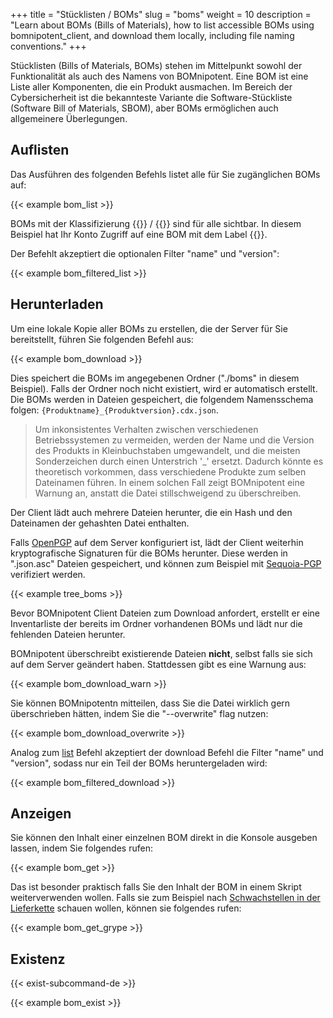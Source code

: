 +++
title = "Stücklisten / BOMs"
slug = "boms"
weight = 10
description = "Learn about BOMs (Bills of Materials), how to list accessible BOMs using bomnipotent_client, and download them locally, including file naming conventions."
+++


Stücklisten (Bills of Materials, BOMs) stehen im Mittelpunkt sowohl der Funktionalität als auch des Namens von BOMnipotent. Eine BOM ist eine Liste aller Komponenten, die ein Produkt ausmachen. Im Bereich der Cybersicherheit ist die bekannteste Variante die Software-Stückliste (Software Bill of Materials, SBOM), aber BOMs ermöglichen auch allgemeinere Überlegungen.

## Auflisten

Das Ausführen des folgenden Befehls listet alle für Sie zugänglichen BOMs auf:

{{< example bom_list >}}

BOMs mit der Klassifizierung {{<tlp-white>}} / {{<tlp-clear>}} sind für alle sichtbar. In diesem Beispiel hat Ihr Konto Zugriff auf eine BOM mit dem Label {{<tlp-amber>}}.

Der Befehlt akzeptiert die optionalen Filter "name" und "version":

{{< example bom_filtered_list >}}

## Herunterladen

Um eine lokale Kopie aller BOMs zu erstellen, die der Server für Sie bereitstellt, führen Sie folgenden Befehl aus:

{{< example bom_download >}}

Dies speichert die BOMs im angegebenen Ordner ("./boms" in diesem Beispiel). Falls der Ordner noch nicht existiert, wird er automatisch erstellt. Die BOMs werden in Dateien gespeichert, die folgendem Namensschema folgen: `{Produktname}_{Produktversion}.cdx.json`.

> Um inkonsistentes Verhalten zwischen verschiedenen Betriebssystemen zu vermeiden, werden der Name und die Version des Produkts in Kleinbuchstaben umgewandelt, und die meisten Sonderzeichen durch einen Unterstrich '_' ersetzt. Dadurch könnte es theoretisch vorkommen, dass verschiedene Produkte zum selben Dateinamen führen. In einem solchen Fall zeigt BOMnipotent eine Warnung an, anstatt die Datei stillschweigend zu überschreiben.

Der Client lädt auch mehrere Dateien herunter, die ein Hash und den Dateinamen der gehashten Datei enthalten.

Falls [OpenPGP](/de/server/configuration/optional/open-pgp/) auf dem Server konfiguriert ist, lädt der Client weiterhin kryptografische Signaturen für die BOMs herunter. Diese werden in ".json.asc" Dateien gespeichert, und können zum Beispiel mit [Sequoia-PGP](/de/integration/open-pgp/) verifiziert werden.

{{< example tree_boms >}}

Bevor BOMnipotent Client Dateien zum Download anfordert, erstellt er eine Inventarliste der bereits im Ordner vorhandenen BOMs und lädt nur die fehlenden Dateien herunter.

BOMnipotent überschreibt existierende Dateien **nicht**, selbst falls sie sich auf dem Server geändert haben. Stattdessen gibt es eine Warnung aus:

{{< example bom_download_warn >}}

Sie können BOMnipotentn mitteilen, dass Sie die Datei wirklich gern überschrieben hätten, indem Sie die "--overwrite" flag nutzen:

{{< example bom_download_overwrite >}}

Analog zum [list](#auflisten) Befehl akzeptiert der download Befehl die Filter "name" und "version", sodass nur ein Teil der BOMs heruntergeladen wird:

{{< example bom_filtered_download >}}

## Anzeigen

Sie können den Inhalt einer einzelnen BOM direkt in die Konsole ausgeben lassen, indem Sie folgendes rufen:

{{< example bom_get >}}

Das ist besonder praktisch falls Sie den Inhalt der BOM in einem Skript weiterverwenden wollen. Falls sie zum Beispiel nach [Schwachstellen in der Lieferkette](/de/integration/grype/) schauen wollen, können sie folgendes rufen:

{{< example bom_get_grype >}}

## Existenz

{{< exist-subcommand-de >}}

{{< example bom_exist >}}
